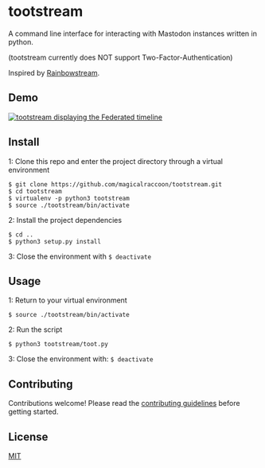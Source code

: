 # tootstream

A command line interface for interacting with Mastodon instances written in python.

(tootstream currently does NOT support Two-Factor-Authentication)

Inspired by [Rainbowstream](
https://github.com/DTVD/rainbowstream).

## Demo

[![tootstream displaying the Federated timeline](https://asciinema.org/a/3m87j1s402ic2llfp517okpv2.png)](https://asciinema.org/a/3m87j1s402ic2llfp517okpv2?t=7&speed=2)

## Install

1: Clone this repo and enter the project directory through a virtual environment
```
$ git clone https://github.com/magicalraccoon/tootstream.git
$ cd tootstream
$ virtualenv -p python3 tootstream
$ source ./tootstream/bin/activate
```
2: Install the project dependencies
```
$ cd ..
$ python3 setup.py install
```
3: Close the environment with `$ deactivate`

## Usage

1: Return to your virtual environment

`$ source ./tootstream/bin/activate`

2: Run the script
```
$ python3 tootstream/toot.py
```
3: Close the environment with: `$ deactivate`

## Contributing

Contributions welcome! Please read the [contributing guidelines](CONTRIBUTING.md) before getting started.

## License

[MIT](LICENSE.md)
